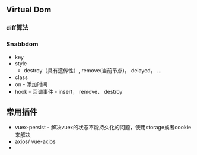 ## Virtual Dom
### diff算法
### Snabbdom
  + key
  + style
    - destroy（具有遗传性）, remove(当前节点)， delayed， ...
  + class
  + on - 添加时间
  + hook - 回调事件 - insert， remove， destroy


## 常用插件
+ vuex-persist - 解决vuex的状态不能持久化的问题，使用storage或者cookie来解决
+ axios/ vue-axios
+ 
